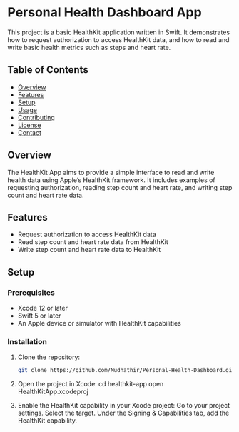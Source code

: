 # Personal Health Dashboard App

This project is a basic HealthKit application written in Swift. It demonstrates how to request authorization to access HealthKit data, and how to read and write basic health metrics such as steps and heart rate.

## Table of Contents
- [Overview](#overview)
- [Features](#features)
- [Setup](#setup)
- [Usage](#usage)
- [Contributing](#contributing)
- [License](#license)
- [Contact](#contact)

## Overview
The HealthKit App aims to provide a simple interface to read and write health data using Apple’s HealthKit framework. It includes examples of requesting authorization, reading step count and heart rate, and writing step count and heart rate data.

## Features
- Request authorization to access HealthKit data
- Read step count and heart rate data from HealthKit
- Write step count and heart rate data to HealthKit

## Setup
### Prerequisites
- Xcode 12 or later
- Swift 5 or later
- An Apple device or simulator with HealthKit capabilities

### Installation
1. Clone the repository:
   ```sh
   git clone https://github.com/Mudhathir/Personal-Health-Dashboard.git


2. Open the project in Xcode:
   cd healthkit-app
open HealthKitApp.xcodeproj

3. Enable the HealthKit capability in your Xcode project:
Go to your project settings.
Select the target.
Under the Signing & Capabilities tab, add the HealthKit capability.
